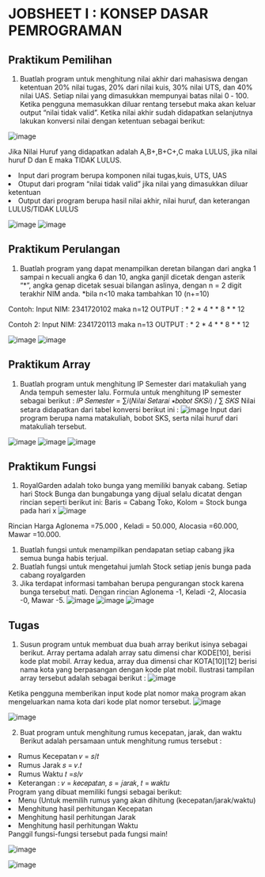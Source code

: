 # JOBSHEET I : KONSEP DASAR PEMROGRAMAN

## Praktikum Pemilihan 
1. Buatlah program untuk menghitung nilai akhir dari mahasiswa dengan ketentuan 20% nilai
tugas, 20% dari nilai kuis, 30% nilai UTS, dan 40% nilai UAS. Setiap nilai yang dimasukkan
mempunyai batas nilai 0 ‐ 100. Ketika pengguna memasukkan diluar rentang tersebut maka
akan keluar output “nilai tidak valid”. Ketika nilai akhir sudah didapatkan selanjutnya
lakukan konversi nilai dengan ketentuan sebagai berikut:

![image](./Pemilihan%20pertanyaan.png)

Jika Nilai Huruf yang didapatkan adalah A,B+,B+C+,C maka LULUS, jika nilai huruf D dan E
maka TIDAK LULUS.
<li> Input dari program berupa komponen nilai tugas,kuis, UTS, UAS </li>
<li>  Otuput dari program “nilai tidak valid” jika nilai yang dimasukkan diluar ketentuan </li>
<li> Output dari program berupa hasil nilai akhir, nilai huruf, dan keterangan
LULUS/TIDAK LULUS </li>

![image](./pemilihan.png)
![image](./hasil%20pemilihan.png)


## Praktikum Perulangan 
1. Buatlah program yang dapat menampilkan deretan bilangan dari angka 1 sampai n kecuali
angka 6 dan 10, angka ganjil dicetak dengan asterik “*”, angka genap dicetak sesuai bilangan
aslinya, dengan n = 2 digit terakhir NIM anda.
*bila n<10 maka tambahkan 10 (n+=10)
<p> Contoh:
Input NIM: 2341720102 maka n=12
OUTPUT : * 2 * 4 * * 8 * * 12 </p>
<p> Contoh 2:
Input NIM: 2341720113 maka n=13
OUTPUT : * 2 * 4 * * 8 * * 12 </p>

![image](./perulangan.png)
![image](./hasil%20perulangan.png)


## Praktikum Array
1. Buatlah program untuk menghitung IP Semester dari matakuliah yang Anda tempuh
semester lalu. Formula untuk menghitung IP semester sebagai berikut :
𝐼𝑃 𝑆𝑒𝑚𝑒𝑠𝑡𝑒𝑟 = ∑𝑖(𝑁𝑖𝑙𝑎𝑖 𝑆𝑒𝑡𝑎𝑟𝑎𝑖 ∗𝑏𝑜𝑏𝑜𝑡 𝑆𝐾𝑆𝑖) / ∑ 𝑆𝐾𝑆
Nilai setara didapatkan dari tabel konversi berikut ini : 
![image](./Pemilihan%20pertanyaan.png)
Input dari program berupa nama matakuliah, bobot SKS, serta nilai huruf dari matakuliah
tersebut.

![image](./Array%201.png)
![image](./Array%202.png)
![image](./Hasil%20array.png)



## Praktikum Fungsi
1. RoyalGarden adalah toko bunga yang memiliki banyak cabang. Setiap hari Stock Bunga dan bungabunga yang dijual selalu dicatat dengan rincian seperti berikut ini:
Baris = Cabang Toko, Kolom = Stock bunga pada hari x
![image](./tabel%20pertanyaan%20fungsi.png)

Rincian Harga Aglonema =75.000 , Keladi = 50.000, Alocasia =60.000, Mawar =10.000.
1. Buatlah fungsi untuk menampilkan pendapatan setiap cabang jika semua bunga habis
terjual.
2. Buatlah fungsi untuk mengetahui jumlah Stock setiap jenis bunga pada cabang royalgarden
4. Jika terdapat informasi tambahan berupa pengurangan stock karena bunga tersebut mati.
Dengan rincian Aglonema -1, Keladi -2, Alocasia -0, Mawar -5.
![image](./fungsi%201.png)
![image](./fungsi%202.png)
![image](./hasil%20fungsi.png)


## Tugas
1. Susun program untuk membuat dua buah array berikut isinya sebagai berikut. Array
pertama adalah array satu dimensi char KODE[10], berisi kode plat mobil. Array kedua, array
dua dimensi char KOTA[10][12] berisi nama kota yang berpasangan dengan kode plat mobil.
Ilustrasi tampilan array tersebut adalah sebagai berikut :
![image](./tugas%20Tabel%20kota.png)

Ketika pengguna memberikan input kode plat nomor maka program akan mengeluarkan
nama kota dari kode plat nomor tersebut.
![image](./tugas1.png)

![image](./hasil%20tugas1.png)

2. Buat program untuk menghitung rumus kecepatan, jarak, dan waktu
Berikut adalah persamaan untuk menghitung rumus tersebut :
<li> Rumus Kecepatan
𝑣 = 𝑠/𝑡 </li>
<li> Rumus Jarak
𝑠 = 𝑣.𝑡 </li>
<li> Rumus Waktu
𝑡 =𝑠/𝑣 </li>
<li> Keterangan :
𝑣 = 𝑘𝑒𝑐𝑒𝑝𝑎𝑡𝑎𝑛,
𝑠 = 𝑗𝑎𝑟𝑎𝑘,
𝑡 = 𝑤𝑎𝑘𝑡𝑢
</li>
Program yang dibuat memiliki fungsi sebagai berikut:
<li> Menu (Untuk memilih rumus yang akan dihitung (kecepatan/jarak/waktu) </li>
<li> Menghitung hasil perhitungan Kecepatan </li>
<li> Menghitung hasil perhitungan Jarak </li>
<li> Menghitung hasil perhitungan Waktu </li>
Panggil fungsi-fungsi tersebut pada fungsi main!

![image](./tugas2.png)

![image](./hasil%20tugas2.png)


